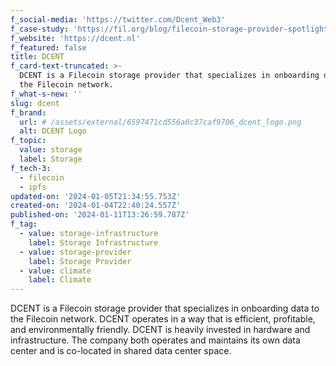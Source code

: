 ```yaml
---
f_social-media: 'https://twitter.com/Dcent_Web3'
f_case-study: 'https://fil.org/blog/filecoin-storage-provider-spotlight-dcent/'
f_website: 'https://dcent.nl'
f_featured: false
title: DCENT
f_card-text-truncated: >-
  DCENT is a Filecoin storage provider that specializes in onboarding data to
  the Filecoin network.
f_what-s-new: ''
slug: dcent
f_brand:
  url: # /assets/external/6597471cd556a0c37caf9706_dcent_logo.png
  alt: DCENT Logo
f_topic:
  value: storage
  label: Storage
f_tech-3:
  - filecoin
  - ipfs
updated-on: '2024-01-05T21:34:55.753Z'
created-on: '2024-01-04T22:40:24.557Z'
published-on: '2024-01-11T13:26:59.787Z'
f_tag:
  - value: storage-infrastructure
    label: Storage Infrastructure
  - value: storage-provider
    label: Storage Provider
  - value: climate
    label: Climate
---
```


DCENT is a Filecoin storage provider that specializes in onboarding data to the Filecoin network. DCENT operates in a way that is efficient, profitable, and environmentally friendly. DCENT is heavily invested in hardware and infrastructure. The company both operates and maintains its own data center and is co-located in shared data center space.
